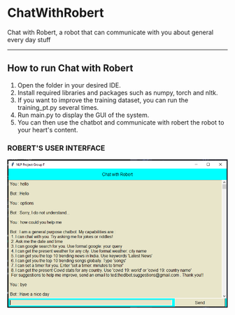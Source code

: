 # ChatWithRobert
Chat with Robert, a robot that can communicate with you about general every day stuff

----------------------------------------------------------------------------------------------
How to run Chat with Robert
----------------------------------------------------------------------------------------------

1) Open the folder in your desired IDE.
2) Install required libraries and packages such as numpy, torch and nltk.
3) If you want to improve the training dataset, you can run the training_pt.py several times.
4) Run main.py to display the GUI of the system.
5) You can then use the chatbot and communicate with robert the robot to your heart's content.


### ROBERT'S USER INTERFACE
![Alt text](/Screenshot_245.png "Robert's Interface")